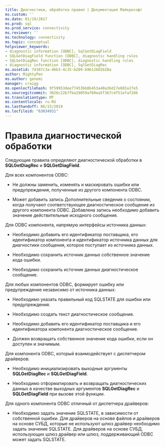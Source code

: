 ```yaml
---
title: Диагностики, обработка правил | Документация Майкрософт
ms.custom: ''
ms.date: 01/19/2017
ms.prod: sql
ms.prod_service: connectivity
ms.reviewer: ''
ms.technology: connectivity
ms.topic: conceptual
helpviewer_keywords:
- diagnostic information [ODBC], SqlGetDiagField
- SQLGetDiagField function [ODBC], diagnostic handling rules
- SQLGetDiagRec function [ODBC], diagnostic handling rules
- diagnostic information [ODBC], SqlGetDiagRec
ms.assetid: 74387c3a-d6b3-4c35-b209-b9612602b20a
author: MightyPen
ms.author: genemi
manager: craigg
ms.openlocfilehash: 9f59953dee77453bb8b453a40a36d17e865a1fe5
ms.sourcegitcommit: 3026c22b7fba19059a769ea5f367c4f51efaf286
ms.translationtype: MT
ms.contentlocale: ru-RU
ms.lasthandoff: 06/15/2019
ms.locfileid: "63034931"
---
```

# <a name="diagnostic-handling-rules"></a>Правила диагностической обработки
Следующие правила определяют диагностической обработки в **SQLGetDiagRec** и **SQLGetDiagField**.  
  
 Для всех компонентов ODBC:  
  
-   Не должны заменить, изменять и маскировать ошибки или предупреждения, полученные из другого компонента ODBC.  
  
-   Может добавить запись Дополнительные сведения о состоянии, когда получают соответствующее диагностическое сообщение из другого компонента ODBC. Добавлена запись необходимо добавить значение действительные исходного сообщения.  
  
 Для ODBC компонента, напрямую интерфейсы источника данных:  
  
-   Необходимо добавить его идентификатор поставщика, его идентификатор компонента и идентификатор источника данных для диагностики сообщения, которое поступает из источника данных.  
  
-   Необходимо сохранить источник данных собственное значение кода ошибки.  
  
-   Необходимо сохранить источник данных диагностическое сообщение.  
  
 Для любых компонентов ODBC, формирует ошибку или предупреждение независимо от источника данных:  
  
-   Необходимо указать правильный код SQLSTATE для ошибки или предупреждения.  
  
-   Необходимо создать текст диагностическое сообщение.  
  
-   Необходимо добавить его идентификатор поставщика и его идентификатора компонента диагностическое сообщение.  
  
-   Должен возвращать собственное значение кода ошибки, если он доступен и значимым.  
  
 Для компонента ODBC, который взаимодействует с диспетчером драйверов:  
  
-   Необходимо инициализировать выходные аргументы **SQLGetDiagRec** и **SQLGetDiagField**.  
  
-   Необходимо отформатировать и возвращать диагностических данных в качестве выходных аргументов **SQLGetDiagRec** и **SQLGetDiagField** при вызове этой функции.  
  
 Для одного компонента ODBC отличный от диспетчера драйверов:  
  
-   Необходимо задать значение SQLSTATE, в зависимости от собственной ошибки. Для драйверов на основе файлов и драйверов на основе СУБД, которые не используют шлюз драйвер необходимо задать значение SQLSTATE. Для драйверов на основе СУБД, использующих шлюз драйвер или шлюз, поддерживающий ODBC может задать SQLSTATE.

